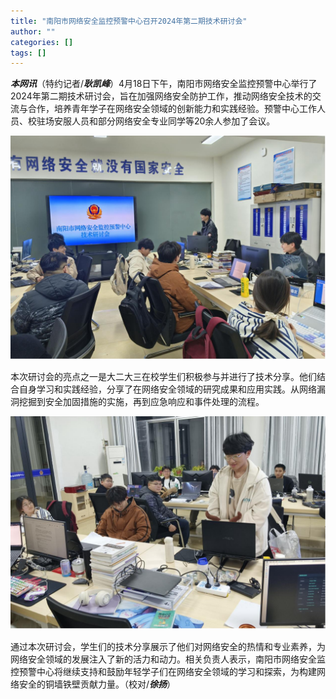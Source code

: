 ```yaml
---
title: "南阳市网络安全监控预警中心召开2024年第二期技术研讨会"
author: ""
categories: []
tags: []
---
```


**_本网讯_**（特约记者/**_耿凯峰_**）4月18日下午，南阳市网络安全监控预警中心举行了2024年第二期技术研讨会，旨在加强网络安全防护工作，推动网络安全技术的交流与合作，培养青年学子在网络安全领域的创新能力和实践经验。预警中心工作人员、校驻场安服人员和部分网络安全专业同学等20余人参加了会议。

![](/static/news/seminar-1.jpg)

本次研讨会的亮点之一是大二大三在校学生们积极参与并进行了技术分享。他们结合自身学习和实践经验，分享了在网络安全领域的研究成果和应用实践。从网络漏洞挖掘到安全加固措施的实施，再到应急响应和事件处理的流程。

![](/static/news/seminar-2.jpg)

通过本次研讨会，学生们的技术分享展示了他们对网络安全的热情和专业素养，为网络安全领域的发展注入了新的活力和动力。相关负责人表示，南阳市网络安全监控预警中心将继续支持和鼓励年轻学子们在网络安全领域的学习和探索，为构建网络安全的铜墙铁壁贡献力量。（校对/**_徐扬_**）
